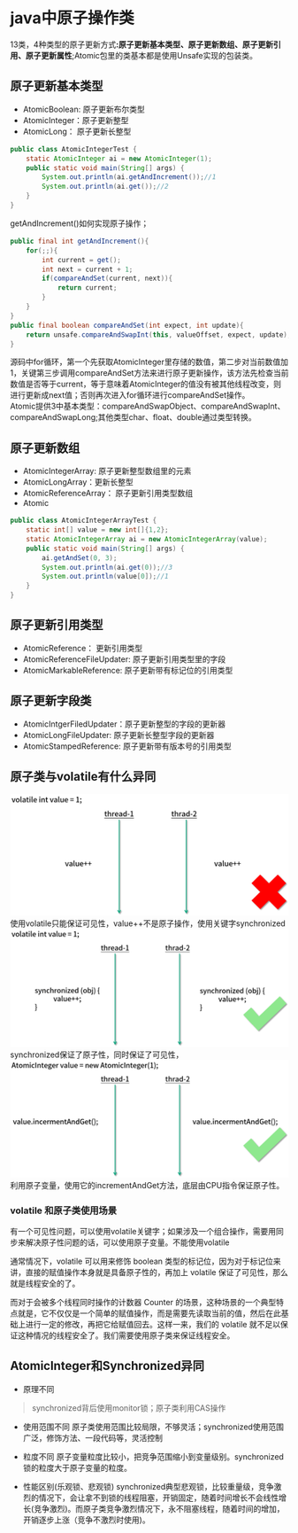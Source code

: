 # java中原子操作类
13类，4种类型的原子更新方式<strong>:原子更新基本类型、原子更新数组、原子更新引用、原子更新属性</strong>;Atomic包里的类基本都是使用Unsafe实现的包装类。  

## 原子更新基本类型
* AtomicBoolean: 原子更新布尔类型
* AtomicInteger：原子更新整型
* AtomicLong： 原子更新长整型

```java
public class AtomicIntegerTest {
    static AtomicInteger ai = new AtomicInteger(1);
    public static void main(String[] args) {
        System.out.println(ai.getAndIncrement());//1
        System.out.println(ai.get());//2
    }
}
```
getAndIncrement()如何实现原子操作；  
```java
public final int getAndIncrement(){
    for(;;){
        int current = get();
        int next = current + 1;
        if(compareAndSet(current, next)){
            return current;
        }
    }
}
public final boolean compareAndSet(int expect, int update){
    return unsafe.compareAndSwapInt(this, valueOffset, expect, update);
}
```
源码中for循环，第一个先获取AtomicInteger里存储的数值，第二步对当前数值加1，关键第三步调用compareAndSet方法来进行原子更新操作，该方法先检查当前数值是否等于current，等于意味着AtomicInteger的值没有被其他线程改变，则进行更新成next值；否则再次进入for循环进行compareAndSet操作。  
Atomic提供3中基本类型：compareAndSwapObject、compareAndSwapInt、compareAndSwapLong;其他类型char、float、double通过类型转换。

## 原子更新数组

* AtomicIntegerArray: 原子更新整型数组里的元素
* AtomicLongArray：更新长整型
* AtomicReferenceArray： 原子更新引用类型数组
* Atomic

```java
public class AtomicIntegerArrayTest {
    static int[] value = new int[]{1,2};
    static AtomicIntegerArray ai = new AtomicIntegerArray(value);
    public static void main(String[] args) {
        ai.getAndSet(0, 3);
        System.out.println(ai.get(0));//3
        System.out.println(value[0]);//1
    }
}

```
## 原子更新引用类型
* AtomicReference： 更新引用类型
* AtomicReferenceFileUpdater: 原子更新引用类型里的字段
* AtomicMarkableReference: 原子更新带有标记位的引用类型

## 原子更新字段类
* AtomicIntgerFiledUpdater：原子更新整型的字段的更新器
* AtomicLongFileUpdater: 原子更新长整型字段的更新器
* AtomicStampedReference: 原子更新带有版本号的引用类型

## 原子类与volatile有什么异同

![](./img/Atomic-1.png)
使用volatile只能保证可见性，value++不是原子操作，使用关键字synchronized
![](img/Atomic-2.png)
synchronized保证了原子性，同时保证了可见性，
![](./img/Atomic-3.png)
利用原子变量，使用它的incrementAndGet方法，底层由CPU指令保证原子性。

### volatile 和原子类使用场景

有一个可见性问题，可以使用volatile关键字；如果涉及一个组合操作，需要用同步来解决原子性问题的话，可以使用原子变量。不能使用volatile  

通常情况下，volatile 可以用来修饰 boolean 类型的标记位，因为对于标记位来讲，直接的赋值操作本身就是具备原子性的，再加上 volatile 保证了可见性，那么就是线程安全的了。


而对于会被多个线程同时操作的计数器 Counter 的场景，这种场景的一个典型特点就是，它不仅仅是一个简单的赋值操作，而是需要先读取当前的值，然后在此基础上进行一定的修改，再把它给赋值回去。这样一来，我们的 volatile 就不足以保证这种情况的线程安全了。我们需要使用原子类来保证线程安全。

## AtomicInteger和Synchronized异同
* 原理不同
> synchronized背后使用monitor锁；原子类利用CAS操作

* 使用范围不同
原子类使用范围比较局限，不够灵活；synchronized使用范围广泛，修饰方法、一段代码等，灵活控制

* 粒度不同
原子变量粒度比较小，把竞争范围缩小到变量级别。synchronized锁的粒度大于原子变量的粒度。
* 性能区别(乐观锁、悲观锁)
synchronized典型悲观锁，比较重量级，竞争激烈的情况下，会让拿不到锁的线程阻塞，开销固定，随着时间增长不会线性增长(竞争激烈)。而原子类竞争激烈情况下，永不阻塞线程，随着时间的增加，开销逐步上涨（竞争不激烈时使用)。